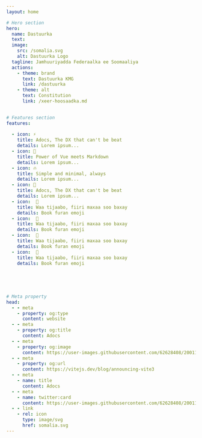 ```yaml
---
layout: home

# Hero section
hero:
  name: Dastuurka
  text: 
  image:
    src: /somalia.svg
    alt: Dastuurka Logo 
  tagline: Jamhuuriyadda Federaalka ee Soomaaliya
  actions:
    - theme: brand
      text: Dastuurka KMG
      link: /dastuurka
    - theme: alt
      text: Constitution
      link: /xeer-hoosaadka.md
      

# Features section
features:
  
  - icon: ⚡️
    title: Adocs, The DX that can't be beat
    details: Lorem ipsum...
  - icon: 🎉
    title: Power of Vue meets Markdown
    details: Lorem ipsum...
  - icon: 🔥
    title: Simple and minimal, always
    details: Lorem ipsum...  
  - icon: 🌟
    title: Adocs, The DX that can't be beat
    details: Lorem ipsum...
  - icon:  📂
    title: Waa tijaabo, fiiri maxaa soo baxay
    details: Book furan emoji
  - icon:  📂
    title: Waa tijaabo, fiiri maxaa soo baxay
    details: Book furan emoji
  - icon:  📂
    title: Waa tijaabo, fiiri maxaa soo baxay
    details: Book furan emoji
  - icon:  📂
    title: Waa tijaabo, fiiri maxaa soo baxay
    details: Book furan emoji
  
  
    

  
# Meta property
head:
  - - meta
    - property: og:type
      content: website
  - - meta
    - property: og:title
      content: Adocs
  - - meta
    - property: og:image
      content: https://user-images.githubusercontent.com/62628408/200117602-4b274d14-b1b2-4f61-8dcd-9f9482c677a0.png
  - - meta
    - property: og:url
      content: https://vitejs.dev/blog/announcing-vite3
  - - meta
    - name: title
      content: Adocs
  - - meta
    - name: twitter:card
      content: https://user-images.githubusercontent.com/62628408/200117602-4b274d14-b1b2-4f61-8dcd-9f9482c677a0.png
  - - link
    - rel: icon
      type: image/svg
      href: somalia.svg
---
```


<style>
:root {
  --vp-home-hero-name-color: transparent;
  --vp-home-hero-name-background: -webkit-linear-gradient(120deg, #3F8ADE 30%, #41d1ff);

  --vp-home-hero-image-background-image: linear-gradient(-45deg, #bd34fe 50%, #41d1ff 50%);
  --vp-home-hero-image-filter: blur(44px);
}

@media (min-width: 640px) {
  :root {
    --vp-home-hero-image-filter: blur(56px);
  }
}

@media (min-width: 960px) {
  :root {
    --vp-home-hero-image-filter: blur(68px);
  }
}
</style>
